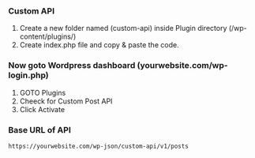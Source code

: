 ### Custom API
1. Create a new folder named (custom-api) inside Plugin directory (/wp-content/plugins/)
2. Create index.php file and copy & paste the code.

### Now goto Wordpress dashboard (yourwebsite.com/wp-login.php)
1. GOTO Plugins
2. Cheeck for Custom Post API
3. Click Activate

### Base URL of API
```file copy
https://yourwebsite.com/wp-json/custom-api/v1/posts
```
